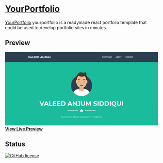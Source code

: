 # [YourPortfolio](https://valeedanjum.github.io/yourportfolio/)


[YourPortfolio](https://valeedanjum.github.io/yourportfolio/) yourportfolio is a readymade react portfolio template that could be used to develop portfolio sites in minutes.

## Preview

[![YourPortfolio Preview](https://raw.githubusercontent.com/ValeedAnjum/yourportfolio/master/public/img/yourportfolio.png)](https://valeedanjum.github.io/yourportfolio/)
**[View Live Preview](https://valeedanjum.github.io/yourportfolio/)**

## Status

[![GitHub license](https://img.shields.io/badge/license-MIT-blue.svg)](https://github.com/ValeedAnjum/yourportfolio/blob/master/LICENSE)
